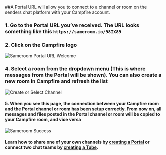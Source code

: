 ##A Portal URL will allow you to connect to a channel or room on the senders chat platform with your Campfire account. 

### 1. Go to the Portal URL you’ve received. The URL looks something like this `https://sameroom.io/98IX89`

### 2. Click on the Campfire logo
![Sameroom Portal URL Welcome](https://in.kato.im/b450e18e6de4847cc19396187d655a94b4a7bb5f6c417d0f7ba124d942f6738d/Sameroom-Select-Platform-_0000_campfire.png)

### 4. Select a room from the dropdown menu (This is where messages from the Portal will be shown). You can also create a new room in Campfire and refresh the list
![Create or Select Channel](https://in.kato.im/f3e2a5d2c14da062602e45bc1cf2b495b672087398f28d09162ded75ff6a848b/Sameroom%20Join%20Portal%20Select%20Room%20ALL.png)

#### 5. When you see this page, the connection between your Campfire room and the Portal channel or room has been setup correctly. From now on, all messages and files posted in the Portal channel or room will be copied to your Campfire room, and vice versa
![Sameroom Success](https://in.kato.im/bc1ac42c1d1d5632a436e92b5b3603422261f99a64c602007a895ecd38973336/Sameroom%20Join%20Portal%20Success%20copy.png)

#### Learn how to share one of your own channels by [creating a Portal](/getting-started/en/portal/slack) or connect two chat teams by [creating a Tube](/getting-started/en/tube/slack).
